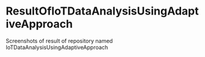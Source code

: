 # ResultOfIoTDataAnalysisUsingAdaptiveApproach
Screenshots of result of repository named IoTDataAnalysisUsingAdaptiveApproach 
